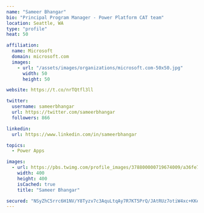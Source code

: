 ```yaml
---
name: "Sameer Bhangar"
bio: "Principal Program Manager - Power Platform CAT team"
location: Seattle, WA
type: "profile"
heat: 50

affiliation:
  name: Microsoft
  domain: microsoft.com
  images:
    - url: "/assets/images/organizations/microsoft.com-50x50.jpg"
      width: 50
      height: 50

website: https://t.co/nrTQtfl3ll

twitter:
  username: sameerbhangar
  url: https://twitter.com/sameerbhangar
  followers: 866

linkedin:
  url: https://www.linkedin.com/in/sameerbhangar

topics:
  - Power Apps

images:
  - url: https://pbs.twimg.com/profile_images/378800000719674009/a36fe7ddfab1778b76e5793772e43798_400x400.jpeg
    width: 400
    height: 400
    isCached: true
    title: "Sameer Bhangar"

secured: "NSyZhC5rrc6H1NV/Y8Tyzv7c3AquLtqAy7R7KT5PrQ/JAtRUz7otiW4xc+KKepYp3MzbEGcIg3614ZKp9bOv6mH9jNz0UUiyk6VflKKOT6THG72Rtx6yXZ08Ueb05pINoNncyDUpLnRiWMOfCqnUl92kWYY0wErjJP2qD9wBxxkC8eExGr9WQYy7jshyEyPAGFGAu0xjrY8zOttx82ZRgtzFxu+77Thc5gOgNh11fxMVKPdBehqs1XcGUVeyXK+Wgg4phg8niwwLLiq5yVtE05xZKVI73tDmFY0RQRmiHz7tf8xE/RabgHM1fvmzSS4zgEZ2kVSMJuBzfBkERySRqErswVdDB2Ak+F7RGgAqzp52cxtNC2ckDfY9+y6rkFkqT+56dCnd0PWHyCR4Gck/rw==;9GLWvWQzKc884CZkOS7gbA=="
---
```



